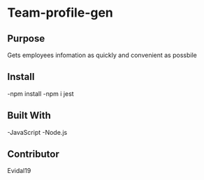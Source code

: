 # Team-profile-gen
## Purpose
Gets employees infomation as quickly and convenient as possbile

## Install
-npm install
-npm i jest

## Built With
-JavaScript
-Node.js

## Contributor
Evidal19